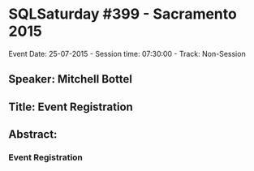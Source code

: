 # SQLSaturday #399 - Sacramento 2015
Event Date: 25-07-2015 - Session time: 07:30:00 - Track: Non-Session
## Speaker: Mitchell Bottel
## Title: Event Registration
## Abstract:
### Event Registration
